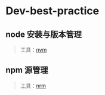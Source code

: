 # Dev-best-practice

## node 安装与版本管理
> 工具：[nvm](https://github.com/creationix/nvm)

## npm 源管理
> 工具：[nrm](https://github.com/Pana/nrm)
